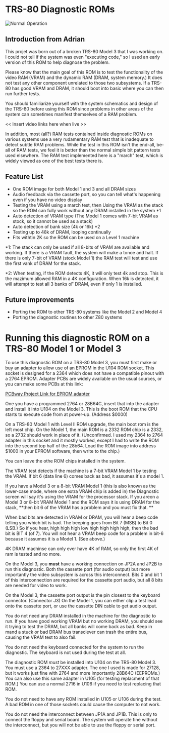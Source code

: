 # TRS-80 Diagnostic ROMs

![Normal Operation](https://github.com/misterblack1/trs80-diagnosticrom/blob/main/documentation/Normal%20Operation%2016K%20Model%203.jpg?raw=true)

## Introduction from Adrian

This projet was born out of a broken TRS-80 Model 3 that I was working on. I could not tell if the system was even "executing code," so I used an early version of this ROM to help diagnose the problem.

Please know that the main goal of this ROM is to test the functionality of the video RAM (VRAM) and the dynamic RAM (DRAM, system memory.) It does not test any other component unrelated to those two subsystems. If a TRS-80 has good VRAM and DRAM, it should boot into basic where you can then run further tests. 

You should familiarize yourself with the system schematics and design of the TRS-80 before using this ROM since problems in other areas of the system can sometimes manifest themselves of a RAM problem. 

<< Insert video links here when live >>

In addition, most (all?) RAM tests contained inside diagnostic ROMs on various systems use a very rudamentary RAM test that is inadequate to detect subtle RAM problems. While the test in this ROM isn't the end-all, be-all of RAM tests, we feel it is better than the normal simple bit pattern tests used elsewhere. The RAM test implemented here is a "march" test, which is widely viewed as one of the best tests there is.

## Feature List

- One ROM image for both Model 1 and 3 and all DRAM sizes
- Audio feedback via the cassette port, so you can tell what's happening even if you have no video display
- Testing the VRAM using a march test, then Using the VRAM as the stack so the ROM can fully work without any DRAM installed in the system *1
- Auto detection of VRAM type (The Model 1 comes with 7-bit VRAM as stock, so it cannot be used as a stack)
- Auto detection of bank size (4k or 16k) *2
- Testing up to 48k of DRAM, looping continually 
- Fits withtin 2K so the ROM can be used on a Level 1 machine

*1: The stack can only be used if all 8-bits of VRAM are available and working. If there is a VRAM fault, the system will make a tonoe and halt. If there is only 7-bit of VRAM (stock Model 1) the RAM test will test and use the first vank of DRAM for the stack. 

*2: When testing, if the ROM detects 4K, it will only test 4k and stop. This is the mazimum allowed RAM in a 4K configuration. When 16k is detected, it will attempt to test all 3 banks oF DRAM, even if only 1 is installed.


## Future improvements

- Porting the ROM to other TRS-80 systems like the Model 2 and Model 4
- Porting the diagnostic routines to other Z80 systems



# Running this diagnostic ROM on a TRS-80 Model 1 or Model 3

To use this diagnostic ROM on a TRS-80 Model 3, you must first make or buy an adapter to allow use of an EPROM in the U104 ROM socket. This socket is designed for a 2364 which does not have a compatible pinout with a 2764 EPROM. Adapter PCBs are widely available on the usual sources, or you can make some PCBs at this link:

[PCBway Project Link for EPROM adapter](https://www.pcbway.com/project/shareproject/Adapter_2364___27128__by_Bobbel_.html
)
  
One you have a programmed 2764 or 28B64C, insert that into the adapter and install it into U104 on the Model 3. This is the boot ROM that the CPU starts to execute code from at power-up. (Address $0000)
  
On a TRS-80 Model 1 with Level II ROM upgrade, the main boot rom is the left most chip. On the Model 1, the main ROM is a 2332 ROM chip is a 2332, so a 2732 should work in place of it. (Unconfirmed. I used my 2364 to 2764 adapter in this socket and it mostly worked, except I had to write the ROM into the second top half of the 28b64. Load the ROM image into address $1000 in your EPROM software, then write to the chip.)
  
You can leave the othe ROM chips installed in the system. 

The VRAM test detects if the machine is a 7-bit VRAM Model 1 by testing the VRAM. If bit 6 (data line 6) comes back as bad, it assumes it's a model 1.
  
If you have a Model 3 or a 8-bit VRAM Model 1 (this is also known as the lower-case mode, where one extra VRAM chip is added in) the Diagnostic screen will say it's using the VRAM for the processor stack. If you areon a Model 3 or 8-bit VRAM Model 1 and the ROM says it is using DRAM for the stack, **then bit 6 of the VRAM has a problem and you must fix that. **

When bad bits are detected in VRAM or DRAM, you will hear a beep code telling you which bit is bad. The beeping goes from Bit 7 (MSB) to Bit 0 (LSB.) So if you hear, high high high low high high high high, then the bad bit is BIT 4 (of 7). You will not hear a VRAM beep code for a problem in bit-6 because it assumes it is a Model 1. (See above.)

4K DRAM machinse can only ever have 4K of RAM, so only the first 4K of ram is tested and no more.

On the Model 3, you **must** have a working connection on JP2A and JP2B to run this diagnostic. Both the cassette port (for audio output) but more importantly the video subsystem is across this interconnect. Bits 0 and bit 1 of this interconnection are required for the cassette port audio, but all 8 bits are needed for video to work. 

On the Model 3, the cassette port output is the pin closest to the keyboard connector. (Connector J3) On the Model 1, you can either clip a test lead onto the cassette port, or use the cassette DIN cable to get audio output. 

You do not need any DRAM installed in the machine for the diagnostic to run. If you have good working VRAM but no working DRAM, you should see it trying to test the DRAM, but all banks will come back as bad. Keep in mand a stuck or bad DRAM bus transciever can trash the entire bus, causing the VRAM test to also fail.

You do not need the keyboard connected for the system to run the diagnostic. The keyboard is not used during the test at all.

The diagnostic ROM _must_ be installed into U104 on the TRS-80 Model 3. You must use a 2364 to 27XXX adapter. The one I used is made for 27128, but it works just fine with 2764 and more importantly 28B64C (EEPROMs.) You can also use this same adapter in U105 (for testing replacment of that ROM.) You can use a normal 2716 in U106 if you need to test replacing that ROM.

You do not need to have any ROM installed in U105 or U106 during the test. A bad ROM in one of those sockets could cause the computer to not work.

You do not need the interconnect between JP1A and JP1B. This is only to connect the floppy and serial board. The system will operate fine without the interconnect, but you will not be able to use the floppy or serial port. 
